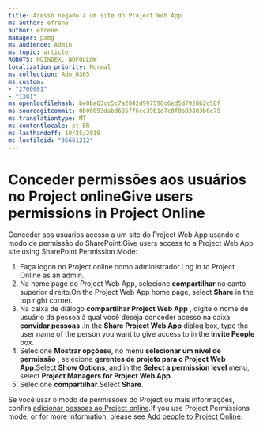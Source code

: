 ```yaml
---
title: Acesso negado a um site do Project Web App
ms.author: efrene
author: efrene
manager: pamg
ms.audience: Admin
ms.topic: article
ROBOTS: NOINDEX, NOFOLLOW
localization_priority: Normal
ms.collection: Adm_O365
ms.custom:
- "2700001"
- "1381"
ms.openlocfilehash: be8ba63cc5c7a2042d997598c6ed5d792862c58f
ms.sourcegitcommit: 0b06093dabd685f76cc39b1d7c0f8b03883b6e79
ms.translationtype: MT
ms.contentlocale: pt-BR
ms.lasthandoff: 10/25/2019
ms.locfileid: "36661212"
---
```

# <a name="give-users-permissions-in-project-online"></a><span data-ttu-id="9148a-102">Conceder permissões aos usuários no Project online</span><span class="sxs-lookup"><span data-stu-id="9148a-102">Give users permissions in Project Online</span></span>

<span data-ttu-id="9148a-103">Conceder aos usuários acesso a um site do Project Web App usando o modo de permissão do SharePoint:</span><span class="sxs-lookup"><span data-stu-id="9148a-103">Give users access to a Project Web App site using SharePoint Permission Mode:</span></span>

1. <span data-ttu-id="9148a-104">Faça logon no Project online como administrador.</span><span class="sxs-lookup"><span data-stu-id="9148a-104">Log in to Project Online as an admin.</span></span>
2. <span data-ttu-id="9148a-105">Na home page do Project Web App, selecione **compartilhar** no canto superior direito.</span><span class="sxs-lookup"><span data-stu-id="9148a-105">On the Project Web App home page, select **Share** in the top right corner.</span></span>
3. <span data-ttu-id="9148a-106">Na caixa de diálogo **compartilhar Project Web App** , digite o nome de usuário da pessoa à qual você deseja conceder acesso na caixa **convidar pessoas** .</span><span class="sxs-lookup"><span data-stu-id="9148a-106">In the **Share Project Web App** dialog box, type the user name of the person you want to give access to in the **Invite People** box.</span></span>
4. <span data-ttu-id="9148a-107">Selecione **Mostrar opções**e, no menu **selecionar um nível de permissão** , selecione **gerentes de projeto para o Project Web App**.</span><span class="sxs-lookup"><span data-stu-id="9148a-107">Select **Show Options**, and in the **Select a permission level** menu, select **Project Managers for Project Web App**.</span></span>
5. <span data-ttu-id="9148a-108">Selecione **compartilhar**.</span><span class="sxs-lookup"><span data-stu-id="9148a-108">Select **Share**.</span></span>

<span data-ttu-id="9148a-109">Se você usar o modo de permissões do Project ou mais informações, confira [adicionar pessoas ao Project online](https://docs.microsoft.com/projectonline/step-2-add-people-to-project-online).</span><span class="sxs-lookup"><span data-stu-id="9148a-109">If you use Project Permissions mode, or for more information, please see [Add people to Project Online](https://docs.microsoft.com/projectonline/step-2-add-people-to-project-online).</span></span>

